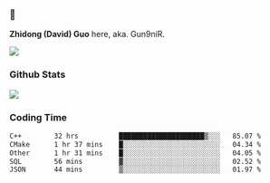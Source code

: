 ### 👋 

**Zhidong (David) Guo** here, aka. Gun9niR.

![](https://komarev.com/ghpvc/?username=Gun9niR&label=Total+Views)

### Github Stats

<img src="https://github-readme-stats.vercel.app/api?username=Gun9niR&count_private=true&show_icons=true&theme=vue-dark&hide_title=true">

### Coding Time

<!--START_SECTION:waka-->

```txt
C++        32 hrs          █████████████████████▒░░░   85.07 %
CMake      1 hr 37 mins    █░░░░░░░░░░░░░░░░░░░░░░░░   04.34 %
Other      1 hr 31 mins    █░░░░░░░░░░░░░░░░░░░░░░░░   04.05 %
SQL        56 mins         ▓░░░░░░░░░░░░░░░░░░░░░░░░   02.52 %
JSON       44 mins         ▒░░░░░░░░░░░░░░░░░░░░░░░░   01.97 %
```

<!--END_SECTION:waka-->

